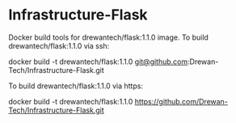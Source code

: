 # Infrastructure-Flask
Docker build tools for drewantech/flask:1.1.0 image.
To build drewantech/flask:1.1.0 via ssh:

docker build -t drewantech/flask:1.1.0 git@github.com:Drewan-Tech/Infrastructure-Flask.git

To build drewantech/flask:1.1.0 via https:

docker build -t drewantech/flask:1.1.0 https://github.com/Drewan-Tech/Infrastructure-Flask.git
